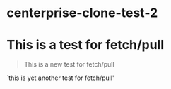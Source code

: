 # centerprise-clone-test-2

# This is a test for fetch/pull

> This is a new test for fetch/pull

`this is yet another test for fetch/pull'
